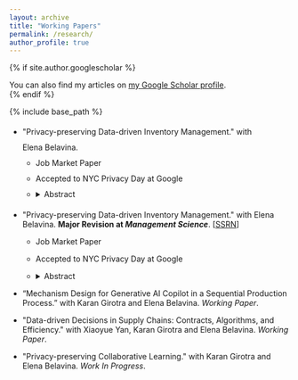 ```yaml
---
layout: archive
title: "Working Papers"
permalink: /research/
author_profile: true
---
```


{% if site.author.googlescholar %}
  <div class="wordwrap">You can also find my articles on <a href="{{site.author.googlescholar}}">my Google Scholar profile</a>.</div>
{% endif %}

{% include base_path %}

<style>
  /* Page-level settings */
  .research-page{
    line-height: 2;          /* 2× spacing */
    max-width: 1000px;       /* keep content to 1000px */
    margin: 0;               /* keep content flush-left (not centered) */
    padding-right: 2rem;     /* tiny breathing room on very small screens */
  }

  /* Subsection headings */
  .service_and_awards-page h2{
    margin: 1.25rem 0.5rem;
    line-height: 2;
  }

  /* Light spacing between logical blocks */
  .block + .block{ margin-top: .75rem; }
</style>

<div class="research-page">
  <ul class="sublist">
    <li>
      "Privacy-preserving Data-driven Inventory Management." with Elena Belavina.
      <ul class="sublist">
        <li>
          Job Market Paper
        </li>
        <li>
          Accepted to NYC Privacy Day at Google
        </li>
        <li>
          <details>
            <summary>Abstract</summary>

            The use of customer data (demographics, past purchases, etc.) for inventory management can improve firm profits and customer service levels. Yet, large-scale use of such data in production environments increases the risks of breaching customers' privacy. In this study, we develop differential-privacy based privacy-preserving adaptations for two data-driven newsvendor paradigms: the usual two-step estimate-then-optimize method, and the newer one-step joint estimate-optimize method. We characterize the tradeoff between privacy loss and profits and show that the privacy-preserving one-step joint approach outperforms the privacy-preserving two-step approach. In essence obfuscating customer data is less costly in terms of profits, when we account for how estimations will be used in downstream optimization problems, we can privatize outputs with less noise and more targeted noise injection. We subsequently construct a generic model to explore the broader impact of implementing these privacy-preserving algorithms on both the firm and customers. Our analysis uncovers a win-win scenario for both the firm and customers under the two-step and one-step privacy-preserving paradigms respectively, as long as customers demonstrate any degree of privacy concerns. The feasibility of such an outcome depends on both the choice of paradigm and critical ratio. Calibration based on a real-world dataset reveals that the one-step algorithms showcase a 3 to 4 times stronger privacy protection and up to 30% increase in achieved profit than the two-step counterpart. Even with lower customer privacy sensitivity, the one-step algorithms can boost profits by 12% while maintaining robust privacy protection—an achievement unattainable with the two-step algorithm.

          </details>
        </li>
      </ul>
    </li>
  </ul>

</div>


* "Privacy-preserving Data-driven Inventory Management." with Elena Belavina. **Major Revision at *Management Science***. [[SSRN](https://papers.ssrn.com/sol3/papers.cfm?abstract_id=5219878)]
   * Job Market Paper
   * Accepted to NYC Privacy Day at Google
   * <details>
     <summary>Abstract</summary>
     
     The use of customer data (demographics, past purchases, etc.) for inventory management can improve firm profits and customer service levels. Yet, large-scale use of such data in production environments increases the risks of breaching customers' privacy. In this study, we develop differential-privacy based privacy-preserving adaptations for two data-driven newsvendor paradigms: the usual two-step estimate-then-optimize method, and the newer one-step joint estimate-optimize method. We characterize the tradeoff between privacy loss and profits and show that the privacy-preserving one-step joint approach outperforms the privacy-preserving two-step approach. In essence obfuscating customer data is less costly in terms of profits, when we account for how estimations will be used in downstream optimization problems, we can privatize outputs with less noise and more targeted noise injection. We subsequently construct a generic model to explore the broader impact of implementing these privacy-preserving algorithms on both the firm and customers. Our analysis uncovers a win-win scenario for both the firm and customers under the two-step and one-step privacy-preserving paradigms respectively, as long as customers demonstrate any degree of privacy concerns. The feasibility of such an outcome depends on both the choice of paradigm and critical ratio. Calibration based on a real-world dataset reveals that the one-step algorithms showcase a 3 to 4 times stronger privacy protection and up to 30% increase in achieved profit than the two-step counterpart. Even with lower customer privacy sensitivity, the one-step algorithms can boost profits by 12% while maintaining robust privacy protection—an achievement unattainable with the two-step algorithm.
  
     </details>


* “Mechanism Design for Generative AI Copilot in a Sequential Production Process.” with Karan Girotra and Elena Belavina. *Working Paper*.


* "Data-driven Decisions in Supply Chains: Contracts, Algorithms, and Efficiency." with Xiaoyue Yan, Karan Girotra and Elena Belavina. *Working Paper*.


* "Privacy-preserving Collaborative Learning." with Karan Girotra and Elena Belavina. *Work In Progress*.